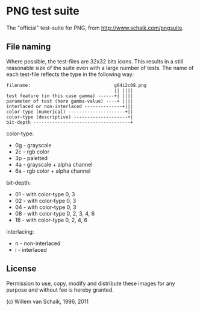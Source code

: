 # PNG test suite

The "official" test-suite for PNG, from http://www.schaik.com/pngsuite.

## File naming

Where possible, the test-files are 32x32 bits icons. This results in a still reasonable size of the suite even with a large number of tests. The name of each test-file reflects the type in the following way:

    filename:                               g04i2c08.png
                                            || ||||
    test feature (in this case gamma) ------+| ||||
    parameter of test (here gamma-value) ----+ ||||
    interlaced or non-interlaced --------------+|||
    color-type (numerical) ---------------------+||
    color-type (descriptive) --------------------+|
    bit-depth ------------------------------------+


color-type:

- 0g - grayscale
- 2c - rgb color
- 3p - paletted
- 4a - grayscale + alpha channel
- 6a - rgb color + alpha channel

bit-depth:

- 01 - with color-type 0, 3
- 02 - with color-type 0, 3
- 04 - with color-type 0, 3
- 08 - with color-type 0, 2, 3, 4, 6
- 16 - with color-type 0, 2, 4, 6

interlacing:

- n - non-interlaced
- i - interlaced


## License

Permission to use, copy, modify and distribute these images for any
purpose and without fee is hereby granted.

(c) Willem van Schaik, 1996, 2011
